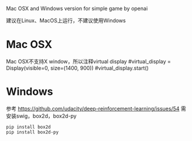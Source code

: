 Mac OSX and Windows version for simple game by openai

建议在Linux、MacOS上运行，不建议使用Windows

# Mac OSX
Mac OSX不支持X window，所以注释virtual display
#virtual_display = Display(visible=0, size=(1400, 900))
#virtual_display.start()

# Windows
参考 https://github.com/udacity/deep-reinforcement-learning/issues/54
需安装swig，box2d，box2d-py
```
pip install box2d
pip install box2d-py
```

